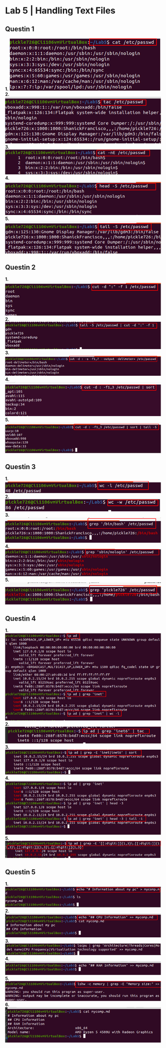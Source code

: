# Lab 5 | Handling Text Files

## Questin 1
**1.**
![img1](lab5imgs/l5q1a1.png)
**2.**
![img2](lab5imgs/l5q1a2.png)
**3.**
![img3](lab5imgs/l5q1a3.png)
**4.**
![img4](lab5imgs/l5q1a4.png)
**5.**
![img5](lab5imgs/l5q1a5.png)


## Questin 2
**1.**
![img6](lab5imgs/l5q2a1.png)
**2.**
![img7](lab5imgs/l5q2a2.png)
**3.**
![img8](lab5imgs/l5q2a3.png)
**4.**
![img9](lab5imgs/l5q2a4.png)
**5.**
![img10](lab5imgs/l5q2a5.png)

## Questin 3
**1.**
![img11](lab5imgs/l5q3a1.png)
**2.**
![img12](lab5imgs/l5q3a2.png)
**3.**
![img13](lab5imgs/l5q3a3.png)
**4.**
![img14](lab5imgs/l5q3a4.png)
**5.**
![img15](lab5imgs/l5q3a5.png)

## Questin 4
**1.**
![img16](lab5imgs/l5q4a1.png)
**2.**
![img17](lab5imgs/l5q4a2.png)
**3.**
![img18](lab5imgs/l4q4a3.png)
**4.**
![img19](lab5imgs/l5q4a4.png)
**5.**
![img20](lab5imgs/l5q4a5.png)

## Questin 5
**1.**
![img21](lab5imgs/l5q5.1.png)
**2.**
![img22](lab5imgs/l5q5.2.png)
**3.**
![img23](lab5imgs/l5q5.3.png)
**4.**
![img24](lab5imgs/l5q5.4.png)
**5.**
![img25](lab5imgs/l5q5.5.png)
**6.**
![img25](lab5imgs/l5q5.6.png)

